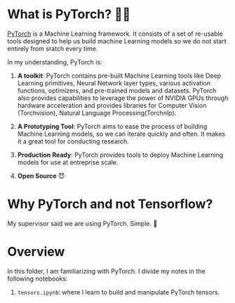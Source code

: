 # What is PyTorch? 🤔💭

[PyTorch](https://pytorch.org/) is a Machine Learning framework. It consists of a set of re-usable tools designed to help us build machine Learning models so we do not start entirely from sratch every time.

In my understanding, PyTorch is:

1. **A toolkit**: PyTorch contains pre-built Machine Learning tools like Deep Learning primitives, Neural Network layer types, various activation functions, optimizers, and pre-trained models and datasets. PyTorch also provides capabilities to leverage the power of NVIDIA GPUs through hardware acceleration and provides libraries for Computer Vision (Torchvision), Natural Language Processing(Torchnlp).

2. **A Prototyping Tool**: PyTorch aims to ease the process of building Machine Learning models, so we can iterate quickly and often. It makes it a great tool for conducting research.

3. **Production Ready**: PyTorch provides tools to deploy Machine Learning models for use at entreprise scale.

4. **Open Source** 😈

# Why PyTorch and not Tensorflow?

My supervisor said we are using PyTorch. Simple. 🙂

# Overview 

In this folder, I am familiarizing with PyTorch. I divide my notes in the following notebooks:

1. `tensors.ipynb`: where I learn to build and manipulate PyTorch tensors.